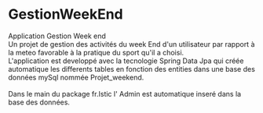 # GestionWeekEnd
Application Gestion Week end <br>
Un projet de gestion des activités du week End d'un utilisateur par rapport à la meteo favorable à la pratique du sport qu'il a choisi.<br>
L'application est developpé avec la tecnologie Spring Data Jpa qui créée automatique les differents tables en fonction des entities dans une base des données mySql nommée Projet_weekend.<br><br>
Dans le main du package fr.Istic l' Admin est automatique inseré dans la base des données.<br><br>


